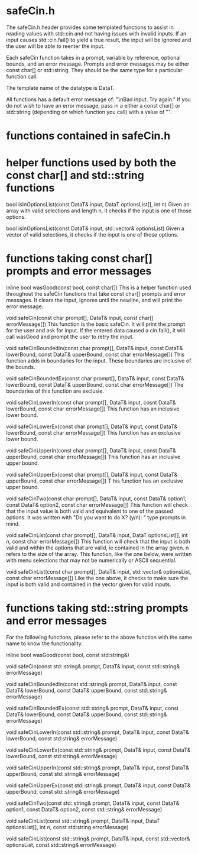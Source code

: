 # safeCin.h
The safeCin.h header provides some templated functions to assist in reading values with std::cin and not having issues with invalid inputs. 
If an input causes std::cin.fail() to yield a true result, the input will be ignored and the user will be able to reenter the input. 

Each safeCin function takes in a prompt, variable by reference, optional bounds, and an error message.
Prompts and error messages may be either const char[] or std::string. They should be the same type for a particular function call. 

The template name of the datatype is DataT.

All functions has a default error message of: "\nBad input. Try again."
If you do not wish to have an error message, pass in a either a const char[] or std::string (depending on which function you call)
with a value of "".

# functions contained in safeCin.h

# helper functions used by both the const char[] and std::string functions

bool isInOptionsList(const DataT& input, DataT optionsList[], int n)
  Given an array with valid selections and length n, it checks if the input is one of those options.


bool isInOptionsList(const DataT& input, std::vector<DataT>& optionsList)
  Given a vector of valid selections, it checks if the input is one of those options.

# functions taking const char[] prompts and error messages

inline bool wasGood(const bool, const char[])
  This is a helper function used throughout the safeCin functions that take const char[] prompts and error messages.
It clears the input, ignores until the newline, and will print the error message.

void safeCin(const char prompt[], DataT& input, const char[] errorMessage[])
  This function is the basic safeCin. It will print the prompt for the user and ask for input. 
If the entered data caused a cin.fail(), it will call wasGood and prompt the user to retry the input.

void safeCinBoundedIn(const char prompt[], DataT& input, const DataT& lowerBound, const DataT& upperBound, const char errorMessage[])
  This function adds in boundaries for the input. These boundaries are inclusive of the bounds.

void safeCinBoundedEx(const char prompt[], DataT& input, const DataT& lowerBound, const DataT& upperBound, const char errorMessage[])
  The boundaries of this function are exclusie.

void safeCinLowerIn(const char prompt[], DataT& input, cosnt DataT& lowerBound, const char errorMessage[])
  This function has an inclusive lower bound.

void safeCinLowerEx(const char prompt[], DataT& input, const DataT& lowerBound, const char errorMessage[])
  This function has an exclusive lower bound.

void safeCinUpperIn(const char prompt[], DataT& input, const DataT& upperBound, const char errorMessage[])
  This function has an inclusive upper bound.

void safeCinUpperEx(const char prompt[], DataT& input, const DataT& upperBound, const char errorMessage[])
T his function has an exclusive upper bound.

void safeCinTwo(const char prompt[], DataT& input, const DataT& option1, const DataT& option2, const char errorMessage[])
  This function will check that the input value is both valid and equivalent to one of the passed options.
It was written with "Do you want to do X? (y/n): " type prompts in mind.

void safeCinList(const char prompt[], DataT& input, DataT optionsList[], int n, const char errorMessage[])
  This function will check that the input is both valid and within the options that are valid, ie contained in the array given. n refers to the size of the array. This function, like the one below, were written with menu selections that may not be numerically or ASCII sequential. 
  
void safeCinList(const char prompt[], DataT& input, std::vector<DataT>& optionsList, const char errorMessage[])
  Like the one above, it checks to make sure the input is both valid and contained in the vector given for valid inputs.

# functions taking std::string prompts and error messages

For the following functions, please refer to the above function with the same name to know the functionality.

inline bool wasGood(const bool, const std:string&)

void safeCin(const std::string& prompt, DataT& input, const std::string& errorMessage)

void safeCinBoundedIn(const std::string& prompt, DataT& input, const DataT& lowerBound, const DataT& upperBound, const std::string& errorMessage)

void safeCinBoundedEx(const std::string& prompt, DataT& input, const DataT& lowerBound, const DataT& upperBound, const std::string& errorMessage)

void safeCinLowerIn(const std::string& prompt, DataT& input, const DataT& lowerBound, const std:string& errorMessage)

void safeCinLowerEx(const std::string& prompt, DataT& input, const DataT& lowerBound, const std:string& errorMessage)

void safeCinUpperIn(const std::string& prompt, DataT& input, const DataT& upperBound, const std::string& errorMessage)

void safeCinUpperEx(const std::string& prompt, DataT& input, const DataT& upperBound, const std::string& errorMessage)

void safeCinTwo(const std::string& prompt, DataT& input, const DataT& option1, const DataT& option2, const std::string& errorMessage)

void safeCinList(const std::string& prompt, DataT& input, DataT optionsList[], int n, const std:string errorMessage)

void safeCinList(const std::string& prompt, DataT& input, const std::vector<DataT>& optionsList, const std::string& errorMessage)
